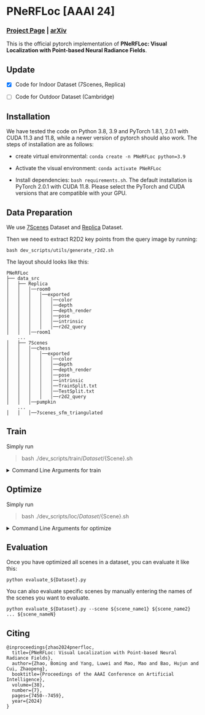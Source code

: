 # PNeRFLoc [AAAI 24]

### [Project Page](https://zju3dv.github.io/PNeRFLoc/) | [arXiv](https://arxiv.org/abs/2312.10649)

This is the official pytorch implementation of **PNeRFLoc: Visual Localization with Point-based Neural Radiance Fields**.

## Update

- [x] Code for Indoor Dataset (7Scenes, Replica)

- [ ] Code for Outdoor Dataset (Cambridge)

## Installation

We have tested the code on Python 3.8, 3.9 and PyTorch 1.8.1, 2.0.1 with CUDA 11.3 and 11.8, while a newer version of pytorch should also work. The steps of installation are as follows:

- create virtual environmental:   ``` conda create -n PNeRFLoc python=3.9 ```

- Activate the visual environment:  ``` conda activate PNeRFLoc ```

- Install dependencies:  ``` bash requirements.sh ```. The default installation is PyTorch 2.0.1 with CUDA 11.8. Please select the PyTorch and CUDA versions that are compatible with your GPU.

## Data Preparation

We use [7Scenes](https://pan.baidu.com/s/10Qacbk25fnTS-2chg0KJkA?pwd=myyq) Dataset and [Replica](https://drive.google.com/file/d/1VwxfkT4AlDWn5CbY6yvUH7KO7z4uhENz/view?usp=drive_link) Dataset. 

Then we need to extract R2D2 key points from the query image by running: 

```
bash dev_scripts/utils/generate_r2d2.sh
```

The layout should looks like this:

```
PNeRFLoc
├── data_src
│   ├── Replica
│   │   │──room0
│   │   │   │──exported
│   │   │   │   │──color
│   │   │   │   │──depth
│   │   │   │   │──depth_render
│   │   │   │   │──pose
│   │   │   │   │──intrinsic
│   │   │   │   │──r2d2_query
│   │   │──room1
    ...
│   ├── 7Scenes
│   │   │──chess
│   │   │   │──exported
│   │   │   │   │──color
│   │   │   │   │──depth
│   │   │   │   │──depth_render
│   │   │   │   │──pose
│   │   │   │   │──intrinsic
│   │   │   │   │──TrainSplit.txt
│   │   │   │   │──TestSplit.txt
│   │   │   │   │──r2d2_query
│   │   │──pumpkin
	...
│   │   │──7scenes_sfm_triangulated
```

## Train

Simply run

> bash ./dev_scripts/train/${Dataset}/${Scene}.sh

<details>
  <summary>Command Line Arguments for train</summary>
  <ul>
    <li><strong>scan</strong> 
    </li>
    Scene name.
  </ul>


  <ul>
    <li><strong>train_end</strong> 
    </li>
    Reference sequence cut-off ID.
  </ul>


  <ul>
    <li><strong>skip</strong> 
    </li>
    Select one image from every few images of the Reference sequence as the Training view.
  </ul>
  <ul>
    <li><strong>vox_res</strong> 
    </li>
    Resolution of voxel downsampling.
  </ul>


  <ul>
    <li><strong>gpu_ids</strong> 
    </li>
    GPU ID.
  </ul>

</details>

## Optimize

Simply run

> bash ./dev_scripts/loc/${Dataset}/${Scene}.sh

<details>
  <summary>Command Line Arguments for optimize</summary>
  <ul>
    <li><strong>format</strong> 
    </li>
    0 indicates optimizing the pose using quaternions, 1 indicates optimizing the pose using SE3, and 2 indicates optimizing the pose using a 6D representation.
  </ul>


  <ul>
    <li><strong>save_path</strong> 
    </li>
    Path to the optimized pose results. Note that if you change this path, please also pass the correct path through args when evaluating.
  </ul>


  <ul>
    <li><strong>per_epoch</strong> 
    </li>
    Number of optimizations per image, 250 by default.
  </ul>
  <ul>
    <li><strong>render_times</strong> 
    </li>
    Total number of renderings during optimization, 1 by default. Therefore, the total number of optimizations equals **_per_epoch_ * _render_times_**.
  </ul>


</details>

## Evaluation

Once you have optimized all scenes in a dataset, you can evaluate it like this:

```
python evaluate_${Dataset}.py
```

You can also evaluate specific scenes by manually entering the names of the scenes you want to evaluate.

```
python evaluate_${Dataset}.py --scene ${scene_name1} ${scene_name2} ... ${scene_nameN}
```

## Citing

```
@inproceedings{zhao2024pnerfloc,
  title={PNeRFLoc: Visual Localization with Point-based Neural Radiance Fields},
  author={Zhao, Boming and Yang, Luwei and Mao, Mao and Bao, Hujun and Cui, Zhaopeng},
  booktitle={Proceedings of the AAAI Conference on Artificial Intelligence},
  volume={38},
  number={7},
  pages={7450--7459},
  year={2024}
}
```


